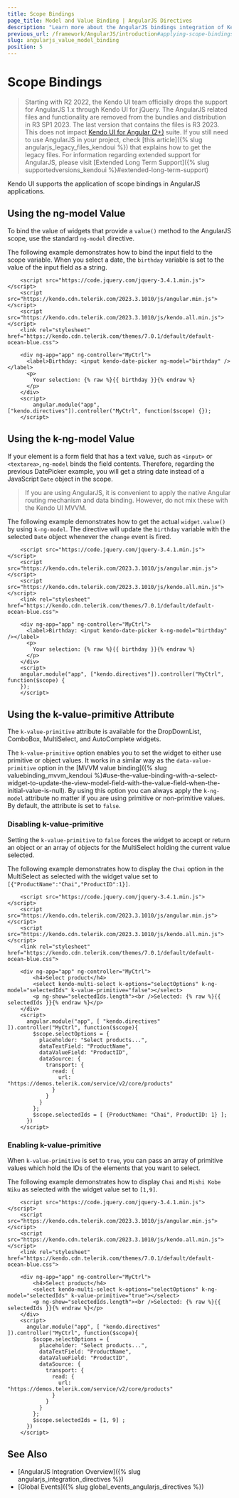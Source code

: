 ```yaml
---
title: Scope Bindings
page_title: Model and Value Binding | AngularJS Directives
description: "Learn more about the AngularJS bindings integration of Kendo UI controls and find out how to use the widgets in AngularJS applications."
previous_url: /framework/AngularJS/introduction#applying-scope-bindings
slug: angularjs_value_model_binding
position: 5
---
```


# Scope Bindings

> Starting with R2 2022, the Kendo UI team officially drops the support for AngularJS 1.x through Kendo UI for jQuery. The AngularJS related files and functionality are removed from the bundles and distribution in R3 SP1 2023. The last version that contains the files is R3 2023.
> This does not impact [Kendo UI for Angular (2+)](https://www.telerik.com/kendo-angular-ui) suite.
> If you still need to use AngularJS in your project, check [this article]({% slug angularjs_legacy_files_kendoui %}) that explains how to get the legacy files.
>For information regarding extended support for AngularJS, please visit [Extended Long Term Support]({% slug supportedversions_kendoui %}#extended-long-term-support)

Kendo UI supports the application of scope bindings in AngularJS applications.

## Using the ng-model Value

To bind the value of widgets that provide a `value()` method to the AngularJS scope, use the standard `ng-model` directive.

The following example demonstrates how to bind the input field to the scope variable. When you select a date, the `birthday` variable is set to the value of the input field as a string.

```
    <script src="https://code.jquery.com/jquery-3.4.1.min.js"></script>
    <script src="https://kendo.cdn.telerik.com/2023.3.1010/js/angular.min.js"></script>
    <script src="https://kendo.cdn.telerik.com/2023.3.1010/js/kendo.all.min.js"></script>
    <link rel="stylesheet" href="https://kendo.cdn.telerik.com/themes/7.0.1/default/default-ocean-blue.css">

    <div ng-app="app" ng-controller="MyCtrl">
      <label>Birthday: <input kendo-date-picker ng-model="birthday" /></label>
      <p>
        Your selection: {% raw %}{{ birthday }}{% endraw %}
      </p>
    </div>
    <script>
        angular.module("app", ["kendo.directives"]).controller("MyCtrl", function($scope) {});
    </script>
```

## Using the k-ng-model Value

If your element is a form field that has a text value, such as `<input>` or `<textarea>`, `ng-model` binds the field contents. Therefore, regarding the previous DatePicker example, you will get a string date instead of a JavaScript `Date` object in the scope.

> If you are using AngularJS, it is convenient to apply the native Angular routing mechanism and data binding. However, do not mix these with the Kendo UI MVVM.

The following example demonstrates how to get the actual `widget.value()` by using `k-ng-model`. The directive will update the `birthday` variable with the selected `Date` object whenever the `change` event is fired.

```
    <script src="https://code.jquery.com/jquery-3.4.1.min.js"></script>
    <script src="https://kendo.cdn.telerik.com/2023.3.1010/js/angular.min.js"></script>
    <script src="https://kendo.cdn.telerik.com/2023.3.1010/js/kendo.all.min.js"></script>
    <link rel="stylesheet" href="https://kendo.cdn.telerik.com/themes/7.0.1/default/default-ocean-blue.css">

    <div ng-app="app" ng-controller="MyCtrl">
      <label>Birthday: <input kendo-date-picker k-ng-model="birthday" /></label>
      <p>
        Your selection: {% raw %}{{ birthday }}{% endraw %}
      </p>
    </div>
    <script>
    angular.module("app", ["kendo.directives"]).controller("MyCtrl", function($scope) {
    });
    </script>
```

## Using the k-value-primitive Attribute

The `k-value-primitive` attribute is available for the DropDownList, ComboBox, MultiSelect, and AutoComplete widgets.

The `k-value-primitive` option enables you to set the widget to either use primitive or object values. It works in a similar way as the `data-value-primitive` option in the [MVVM value binding]({% slug valuebinding_mvvm_kendoui %}#use-the-value-binding-with-a-select-widget-to-update-the-view-model-field-with-the-value-field-when-the-initial-value-is-null). By using this option you can always apply the `k-ng-model` attribute no matter if you are using primitive or non-primitive values. By default, the attribute is set to `false`.

### Disabling k-value-primitive

Setting the `k-value-primitive` to `false` forces the widget to accept or return an object or an array of objects for the MultiSelect holding the current value selected.

The following example demonstrates how to display the `Chai` option in the MultiSelect as selected with the widget value set to `[{"ProductName":"Chai","ProductID":1}]`.

```
    <script src="https://code.jquery.com/jquery-3.4.1.min.js"></script>
    <script src="https://kendo.cdn.telerik.com/2023.3.1010/js/angular.min.js"></script>
    <script src="https://kendo.cdn.telerik.com/2023.3.1010/js/kendo.all.min.js"></script>
    <link rel="stylesheet" href="https://kendo.cdn.telerik.com/themes/7.0.1/default/default-ocean-blue.css">

    <div ng-app="app" ng-controller="MyCtrl">
        <h4>Select product</h4>
        <select kendo-multi-select k-options="selectOptions" k-ng-model="selectedIds" k-value-primitive="false"></select>
        <p ng-show="selectedIds.length"><br />Selected: {% raw %}{{ selectedIds }}{% endraw %}</p>
    </div>
    <script>
      angular.module("app", [ "kendo.directives" ]).controller("MyCtrl", function($scope){
        $scope.selectOptions = {
          placeholder: "Select products...",
          dataTextField: "ProductName",
          dataValueField: "ProductID",
          dataSource: {
            transport: {
              read: {
                url: "https://demos.telerik.com/service/v2/core/products"
              }
            }
          }
        };
        $scope.selectedIds = [ {ProductName: "Chai", ProductID: 1} ];
      })
    </script>
```

### Enabling k-value-primitive

When `k-value-primitive` is set to `true`, you can pass an array of primitive values which hold the IDs of the elements that you want to select.

The following example demonstrates how to display `Chai` and `Mishi Kobe Niku` as selected with the widget value set to `[1,9]`.

```
    <script src="https://code.jquery.com/jquery-3.4.1.min.js"></script>
    <script src="https://kendo.cdn.telerik.com/2023.3.1010/js/angular.min.js"></script>
    <script src="https://kendo.cdn.telerik.com/2023.3.1010/js/kendo.all.min.js"></script>
    <link rel="stylesheet" href="https://kendo.cdn.telerik.com/themes/7.0.1/default/default-ocean-blue.css">

    <div ng-app="app" ng-controller="MyCtrl">
        <h4>Select product</h4>
        <select kendo-multi-select k-options="selectOptions" k-ng-model="selectedIds" k-value-primitive="true"></select>
        <p ng-show="selectedIds.length"><br />Selected: {% raw %}{{ selectedIds }}{% endraw %}</p>
    </div>
    <script>
      angular.module("app", [ "kendo.directives" ]).controller("MyCtrl", function($scope){
        $scope.selectOptions = {
          placeholder: "Select products...",
          dataTextField: "ProductName",
          dataValueField: "ProductID",
          dataSource: {
            transport: {
              read: {
                url: "https://demos.telerik.com/service/v2/core/products"
              }
            }
          }
        };
        $scope.selectedIds = [1, 9] ;
      })
    </script>
```

## See Also

* [AngularJS Integration Overview]({% slug angularjs_integration_directives %})
* [Global Events]({% slug global_events_angularjs_directives %})
